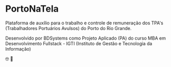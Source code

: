 # PortoNaTela
Plataforma de auxílio para o trabalho e controle de remuneração
dos TPA's (Trabalhadores Portuários Avulsos) do Porto do Rio Grande.

Desenvolvido por BDSystems como Projeto Aplicado (PA) do curso
MBA em Desenvolvimento Fullstack - IGTI (Instituto de Gestão e Tecnologia da Informação)

:nerd_face: :monocle_face:
